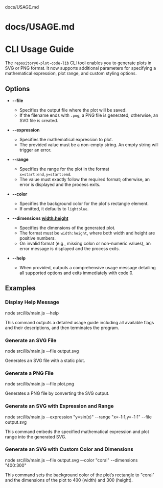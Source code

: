 docs/USAGE.md
# docs/USAGE.md
# CLI Usage Guide

The `repository0-plot-code-lib` CLI tool enables you to generate plots in SVG or PNG format. It now supports additional parameters for specifying a mathematical expression, plot range, and custom styling options.

## Options

- **--file <output>**
  - Specifies the output file where the plot will be saved.
  - If the filename ends with `.png`, a PNG file is generated; otherwise, an SVG file is created.

- **--expression <expr>**
  - Specifies the mathematical expression to plot.
  - The provided value must be a non-empty string. An empty string will trigger an error.

- **--range <range>**
  - Specifies the range for the plot in the format `x=start:end,y=start:end`.
  - The value must exactly follow the required format; otherwise, an error is displayed and the process exits.

- **--color <color>**
  - Specifies the background color for the plot's rectangle element.
  - If omitted, it defaults to `lightblue`.

- **--dimensions <width:height>**
  - Specifies the dimensions of the generated plot.
  - The format must be `width:height`, where both width and height are positive numbers.
  - On invalid format (e.g., missing colon or non-numeric values), an error message is displayed and the process exits.

- **--help**
  - When provided, outputs a comprehensive usage message detailing all supported options and exits immediately with code 0.

## Examples

### Display Help Message

  node src/lib/main.js --help

This command outputs a detailed usage guide including all available flags and their descriptions, and then terminates the program.

### Generate an SVG File

  node src/lib/main.js --file output.svg

Generates an SVG file with a static plot.

### Generate a PNG File

  node src/lib/main.js --file plot.png

Generates a PNG file by converting the SVG output.

### Generate an SVG with Expression and Range

  node src/lib/main.js --expression "y=sin(x)" --range "x=-1:1,y=-1:1" --file output.svg

This command embeds the specified mathematical expression and plot range into the generated SVG.

### Generate an SVG with Custom Color and Dimensions

  node src/lib/main.js --file output.svg --color "coral" --dimensions "400:300"

This command sets the background color of the plot’s rectangle to "coral" and the dimensions of the plot to 400 (width) and 300 (height).